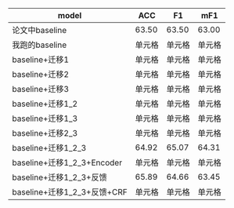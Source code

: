 |model|ACC|F1|mF1|
|----|----|----|----|
|论文中baseline|63.50|63.50|63.00|
|我跑的baseline|单元格|单元格|单元格|
|baseline+迁移1|单元格|单元格|单元格|
|baseline+迁移2|单元格|单元格|单元格|
|baseline+迁移3|单元格|单元格|单元格|
|baseline+迁移1_2|单元格|单元格|单元格|
|baseline+迁移1_3|单元格|单元格|单元格|
|baseline+迁移2_3|单元格|单元格|单元格|
|baseline+迁移1_2_3|64.92|65.07|64.31|
|baseline+迁移1_2_3+Encoder|单元格|单元格|单元格|
|baseline+迁移1_2_3+反馈|65.89|64.66|63.45|
|baseline+迁移1_2_3+反馈+CRF|单元格|单元格|单元格|
